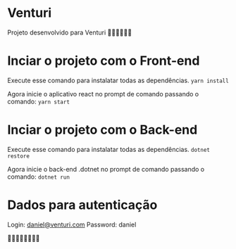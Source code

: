 # Venturi
Projeto desenvolvido para Venturi 🥰🚀🐱‍💻🐱‍🏍


# Inciar o projeto com o Front-end

Execute esse comando para instalatar todas as dependências.
`yarn install`

Agora inicie o aplicativo react no prompt de comando passando o comando: `yarn start`


# Inciar o projeto com o Back-end

Execute esse comando para instalatar todas as dependências.
`dotnet restore`

Agora inicie o back-end .dotnet no prompt de comando passando o comando: `dotnet run`


# Dados para autenticação

Login: daniel@venturi.com
Password: daniel

🐱‍🏍🚀🐱‍👤🐱‍💻🤩

